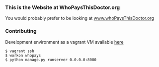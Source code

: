 ### This is the Website at WhoPaysThisDoctor.org

You would probably prefer to be looking at www.whoPaysThisDoctor.org

### Contributing

Development environment as a vagrant VM available [here](https://github.com/openhealthcare/developer)

    $ vagrant ssh
    $ workon whopays
    $ python manage.py runserver 0.0.0.0:8000

